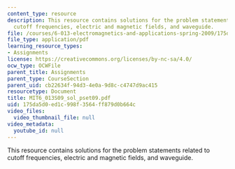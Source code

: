```yaml
---
content_type: resource
description: This resource contains solutions for the problem statements related to
  cutoff frequencies, electric and magnetic fields, and waveguide.
file: /courses/6-013-electromagnetics-and-applications-spring-2009/175da5d0ed1c998f3564ff879d0b664c_MIT6_013S09_sol_pset09.pdf
file_type: application/pdf
learning_resource_types:
- Assignments
license: https://creativecommons.org/licenses/by-nc-sa/4.0/
ocw_type: OCWFile
parent_title: Assignments
parent_type: CourseSection
parent_uid: cb22634f-94d3-4e0a-9d8c-c4747d9ac415
resourcetype: Document
title: MIT6_013S09_sol_pset09.pdf
uid: 175da5d0-ed1c-998f-3564-ff879d0b664c
video_files:
  video_thumbnail_file: null
video_metadata:
  youtube_id: null
---
```

This resource contains solutions for the problem statements related to cutoff frequencies, electric and magnetic fields, and waveguide.